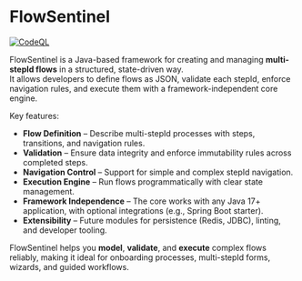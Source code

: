# FlowSentinel

[![CodeQL](https://github.com/gklp/flow-sentinel/actions/workflows/codeql-analysis.yml/badge.svg)](https://github.com/gklp/flow-sentinel/actions/workflows/codeql-analysis.yml)

FlowSentinel is a Java-based framework for creating and managing **multi-stepId flows** in a structured, state-driven way.  
It allows developers to define flows as JSON, validate each stepId, enforce navigation rules, and execute them with a framework-independent core engine.

Key features:
- **Flow Definition** – Describe multi-stepId processes with steps, transitions, and navigation rules.
- **Validation** – Ensure data integrity and enforce immutability rules across completed steps.
- **Navigation Control** – Support for simple and complex stepId navigation.
- **Execution Engine** – Run flows programmatically with clear state management.
- **Framework Independence** – The core works with any Java 17+ application, with optional integrations (e.g., Spring Boot starter).
- **Extensibility** – Future modules for persistence (Redis, JDBC), linting, and developer tooling.

FlowSentinel helps you **model**, **validate**, and **execute** complex flows reliably, making it ideal for onboarding processes, multi-stepId forms, wizards, and guided workflows.
